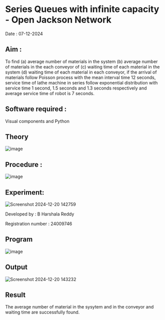 # Series Queues with infinite capacity - Open Jackson Network

Date : 07-12-2024

## Aim :
To find (a) average number of materials in the system (b) average number of materials in the each conveyor of (c) waiting time of each material in the system (d) waiting time of each material in each conveyor, if the arrival  of materials follow Poisson process with the mean interval time 12 seconds, service time of  lathe machine in series follow exponential distribution  with service time  1 second, 1.5 seconds and 1.3 seconds respectively and average service time of robot is 7 seconds.

## Software required :
Visual components and Python

## Theory

![image](https://user-images.githubusercontent.com/103921593/203239736-7b81f599-71a8-4ae7-b63e-5d98acd9ea54.png)


## Procedure :

![image](https://user-images.githubusercontent.com/103921593/203239789-bc870dce-6727-487b-a0e2-4fc3f5114889.png)


## Experiment:
![Screenshot 2024-12-20 142759](https://github.com/user-attachments/assets/24bb3341-f668-4dc4-9c59-16252103e6ec)

Developed by : B Harshala Reddy

Registration number : 24009746

## Program
![image](https://github.com/user-attachments/assets/f3f7d79b-5f36-4490-b267-51a168cc6f5b)

## Output
![Screenshot 2024-12-20 143232](https://github.com/user-attachments/assets/23c4ad31-2036-4eca-abde-18bc54297275)


## Result
The average number of material in the sysytem and in the conveyor and waiting time are successfully found.
